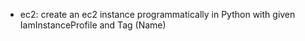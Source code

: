 * ec2: create an ec2 instance programmatically in Python with given IamInstanceProfile and Tag (Name)
